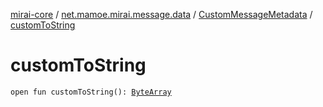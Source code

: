 [mirai-core](../../index.md) / [net.mamoe.mirai.message.data](../index.md) / [CustomMessageMetadata](index.md) / [customToString](./custom-to-string.md)

# customToString

`open fun customToString(): `[`ByteArray`](https://kotlinlang.org/api/latest/jvm/stdlib/kotlin/-byte-array/index.html)
